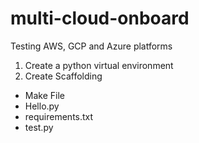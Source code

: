 # multi-cloud-onboard
Testing AWS, GCP and Azure platforms 

1. Create a python virtual environment
2. Create Scaffolding

* Make File
* Hello.py 
* requirements.txt
* test.py
